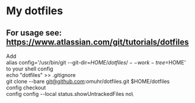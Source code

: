 # My dotfiles
## For usage see: https://www.atlassian.com/git/tutorials/dotfiles
Add\
alias config='/usr/bin/git --git-dir=$HOME/dotfiles/ --work-tree=$HOME'\
to your shell config\
echo "dotfiles" >> .gitignore\
git clone --bare git@github.com:omuhr/dotfiles.git $HOME/dotfiles\
config checkout\
config config --local status.showUntrackedFiles no\
